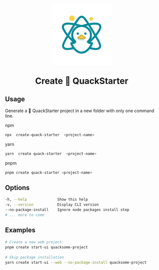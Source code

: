 <h1 align="center">
<img src="assets/quack-starter-logo.png" alt="QuackStarter" width="200"/>
<p align="center">
Create 🦆 QuackStarter
</p>
</h1>

## Usage

Generate a 🦆 QuackStarter project in a new folder with only one command line.

npm

```bash
npx  create-quack-starter  <project-name>
```

yarn

```bash
yarn  create quack-starter  <project-name>
```

pnpm

```bash
pnpm create quack-starter <project-name>
```

## Options

```bash
-h, --help              Show this help
-v, --version           Display CLI version
--no-package-install    Ignore node packages install step
# ... more to come
```

## Examples

```bash
# Create a new web project
pnpm create start-ui quacksome-project

# Skip package installation
yarn create start-ui --web --no-package-install quacksome-project
```
